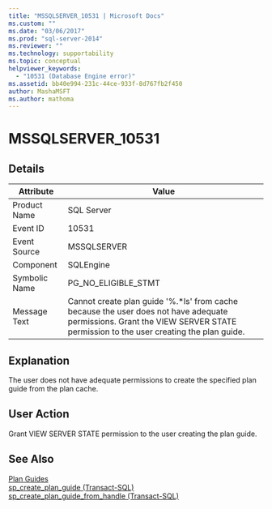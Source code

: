 ```yaml
---
title: "MSSQLSERVER_10531 | Microsoft Docs"
ms.custom: ""
ms.date: "03/06/2017"
ms.prod: "sql-server-2014"
ms.reviewer: ""
ms.technology: supportability
ms.topic: conceptual
helpviewer_keywords: 
  - "10531 (Database Engine error)"
ms.assetid: bb40e994-231c-44ce-933f-8d767fb2f450
author: MashaMSFT
ms.author: mathoma
---
```

# MSSQLSERVER_10531
    
## Details  
  
|Attribute|Value|  
|-|-|  
|Product Name|SQL Server|  
|Event ID|10531|  
|Event Source|MSSQLSERVER|  
|Component|SQLEngine|  
|Symbolic Name|PG_NO_ELIGIBLE_STMT|  
|Message Text|Cannot create plan guide '%.*ls' from cache because the user does not have adequate permissions. Grant the VIEW SERVER STATE permission to the user creating the plan guide.|  
  
## Explanation  
 The user does not have adequate permissions to create the specified plan guide from the plan cache.  
  
## User Action  
 Grant VIEW SERVER STATE permission to the user creating the plan guide.  
  
## See Also  
 [Plan Guides](../performance/plan-guides.md)   
 [sp_create_plan_guide &#40;Transact-SQL&#41;](/sql/relational-databases/system-stored-procedures/sp-create-plan-guide-transact-sql)   
 [sp_create_plan_guide_from_handle &#40;Transact-SQL&#41;](/sql/relational-databases/system-stored-procedures/sp-create-plan-guide-from-handle-transact-sql)  
  
  
